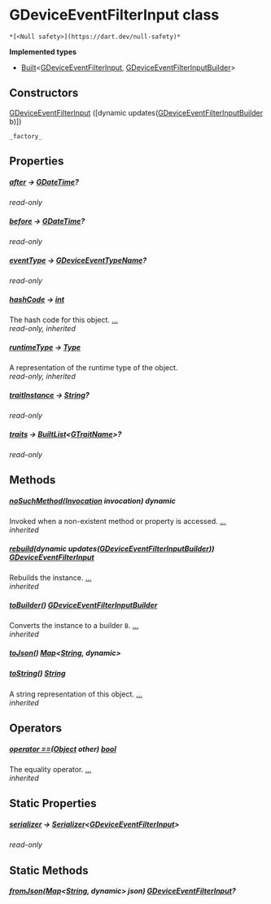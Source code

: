 


# GDeviceEventFilterInput class






    *[<Null safety>](https://dart.dev/null-safety)*






**Implemented types**

- [Built](https://pub.dev/documentation/built_value/8.1.2/built_value/Built-class.html)&lt;[GDeviceEventFilterInput](../third_party_yonomi_graphql_schema_schema.docs.schema.gql/GDeviceEventFilterInput-class.md), [GDeviceEventFilterInputBuilder](../third_party_yonomi_graphql_schema_schema.docs.schema.gql/GDeviceEventFilterInputBuilder-class.md)>





## Constructors

[GDeviceEventFilterInput](../third_party_yonomi_graphql_schema_schema.docs.schema.gql/GDeviceEventFilterInput/GDeviceEventFilterInput.md) ([dynamic updates([GDeviceEventFilterInputBuilder](../third_party_yonomi_graphql_schema_schema.docs.schema.gql/GDeviceEventFilterInputBuilder-class.md) b)])

    _factory_


## Properties

##### [after](../third_party_yonomi_graphql_schema_schema.docs.schema.gql/GDeviceEventFilterInput/after.md) &#8594; [GDateTime](../third_party_yonomi_graphql_schema_schema.docs.schema.gql/GDateTime-class.md)?



   
_read-only_



##### [before](../third_party_yonomi_graphql_schema_schema.docs.schema.gql/GDeviceEventFilterInput/before.md) &#8594; [GDateTime](../third_party_yonomi_graphql_schema_schema.docs.schema.gql/GDateTime-class.md)?



   
_read-only_



##### [eventType](../third_party_yonomi_graphql_schema_schema.docs.schema.gql/GDeviceEventFilterInput/eventType.md) &#8594; [GDeviceEventTypeName](../third_party_yonomi_graphql_schema_schema.docs.schema.gql/GDeviceEventTypeName-class.md)?



   
_read-only_



##### [hashCode](https://api.flutter.dev/flutter/dart-core/Object/hashCode.html) &#8594; [int](https://api.flutter.dev/flutter/dart-core/int-class.html)



The hash code for this object. [...](https://api.flutter.dev/flutter/dart-core/Object/hashCode.html)  
_read-only, inherited_



##### [runtimeType](https://api.flutter.dev/flutter/dart-core/Object/runtimeType.html) &#8594; [Type](https://api.flutter.dev/flutter/dart-core/Type-class.html)



A representation of the runtime type of the object.   
_read-only, inherited_



##### [traitInstance](../third_party_yonomi_graphql_schema_schema.docs.schema.gql/GDeviceEventFilterInput/traitInstance.md) &#8594; [String](https://api.flutter.dev/flutter/dart-core/String-class.html)?



   
_read-only_



##### [traits](../third_party_yonomi_graphql_schema_schema.docs.schema.gql/GDeviceEventFilterInput/traits.md) &#8594; [BuiltList](https://pub.dev/documentation/built_collection/5.0.0/built_collection/BuiltList-class.html)&lt;[GTraitName](../third_party_yonomi_graphql_schema_schema.docs.schema.gql/GTraitName-class.md)>?



   
_read-only_




## Methods

##### [noSuchMethod](https://api.flutter.dev/flutter/dart-core/Object/noSuchMethod.html)([Invocation](https://api.flutter.dev/flutter/dart-core/Invocation-class.html) invocation) dynamic



Invoked when a non-existent method or property is accessed. [...](https://api.flutter.dev/flutter/dart-core/Object/noSuchMethod.html)  
_inherited_



##### [rebuild](https://pub.dev/documentation/built_value/8.1.2/built_value/Built/rebuild.html)(dynamic updates([GDeviceEventFilterInputBuilder](../third_party_yonomi_graphql_schema_schema.docs.schema.gql/GDeviceEventFilterInputBuilder-class.md))) [GDeviceEventFilterInput](../third_party_yonomi_graphql_schema_schema.docs.schema.gql/GDeviceEventFilterInput-class.md)



Rebuilds the instance. [...](https://pub.dev/documentation/built_value/8.1.2/built_value/Built/rebuild.html)  
_inherited_



##### [toBuilder](https://pub.dev/documentation/built_value/8.1.2/built_value/Built/toBuilder.html)() [GDeviceEventFilterInputBuilder](../third_party_yonomi_graphql_schema_schema.docs.schema.gql/GDeviceEventFilterInputBuilder-class.md)



Converts the instance to a builder <code>B</code>. [...](https://pub.dev/documentation/built_value/8.1.2/built_value/Built/toBuilder.html)  
_inherited_



##### [toJson](../third_party_yonomi_graphql_schema_schema.docs.schema.gql/GDeviceEventFilterInput/toJson.md)() [Map](https://api.flutter.dev/flutter/dart-core/Map-class.html)&lt;[String](https://api.flutter.dev/flutter/dart-core/String-class.html), dynamic>



   




##### [toString](https://api.flutter.dev/flutter/dart-core/Object/toString.html)() [String](https://api.flutter.dev/flutter/dart-core/String-class.html)



A string representation of this object. [...](https://api.flutter.dev/flutter/dart-core/Object/toString.html)  
_inherited_




## Operators

##### [operator ==](https://api.flutter.dev/flutter/dart-core/Object/operator_equals.html)([Object](https://api.flutter.dev/flutter/dart-core/Object-class.html) other) [bool](https://api.flutter.dev/flutter/dart-core/bool-class.html)



The equality operator. [...](https://api.flutter.dev/flutter/dart-core/Object/operator_equals.html)  
_inherited_




## Static Properties

##### [serializer](../third_party_yonomi_graphql_schema_schema.docs.schema.gql/GDeviceEventFilterInput/serializer.md) &#8594; [Serializer](https://pub.dev/documentation/built_value/8.1.2/serializer/Serializer-class.html)&lt;[GDeviceEventFilterInput](../third_party_yonomi_graphql_schema_schema.docs.schema.gql/GDeviceEventFilterInput-class.md)>



   
_read-only_




## Static Methods

##### [fromJson](../third_party_yonomi_graphql_schema_schema.docs.schema.gql/GDeviceEventFilterInput/fromJson.md)([Map](https://api.flutter.dev/flutter/dart-core/Map-class.html)&lt;[String](https://api.flutter.dev/flutter/dart-core/String-class.html), dynamic> json) [GDeviceEventFilterInput](../third_party_yonomi_graphql_schema_schema.docs.schema.gql/GDeviceEventFilterInput-class.md)?



   










